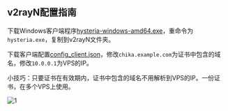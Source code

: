 
## v2rayN配置指南

下载Windows客户端程序[hysteria-windows-amd64.exe](https://github.com/HyNetwork/hysteria/releases/latest/download/hysteria-windows-amd64.exe)，重命令为`hysteria.exe`，复制到v2rayN文件夹。

下载客户端配置[config_client.json](https://github.com/chika0801/sing-box-install/blob/main/hysteria/config_client.json)，修改`chika.example.com`为证书中包含的域名，修改`10.0.0.1`为VPS的IP。

小技巧：只要证书在有效期内，证书中包含的域名不用解析到VPS的IP。一份证书，在多个VPS上使用。

![1](https://user-images.githubusercontent.com/88967758/195763557-f9706952-f2fc-466f-9787-bf00d138562d.jpg)
